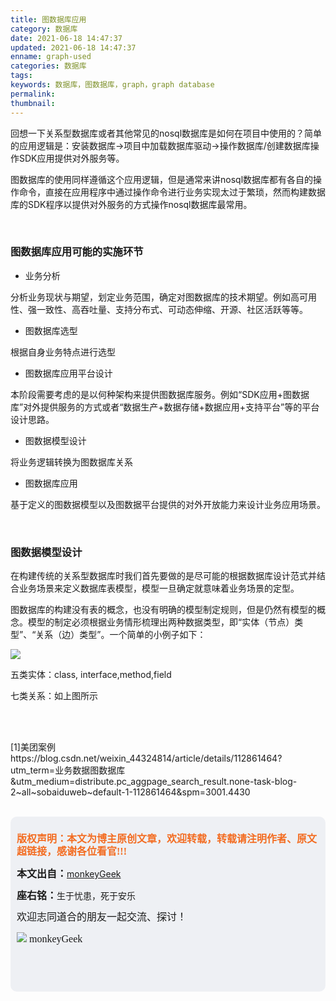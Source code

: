 ```yaml
---
title: 图数据库应用
category: 数据库
date: 2021-06-18 14:47:37
updated: 2021-06-18 14:47:37
enname: graph-used
categories: 数据库
tags:
keywords: 数据库，图数据库，graph，graph database
permalink:
thumbnail:
---
```


回想一下关系型数据库或者其他常见的nosql数据库是如何在项目中使用的？简单的应用逻辑是：安装数据库->项目中加载数据库驱动->操作数据库/创建数据库操作SDK应用提供对外服务等。<!--more-->

图数据库的使用同样遵循这个应用逻辑，但是通常来讲nosql数据库都有各自的操作命令，直接在应用程序中通过操作命令进行业务实现太过于繁琐，然而构建数据库的SDK程序以提供对外服务的方式操作nosql数据库最常用。



</br>

### 图数据库应用可能的实施环节

- 业务分析

分析业务现状与期望，划定业务范围，确定对图数据库的技术期望。例如高可用性、强一致性、高吞吐量、支持分布式、可动态伸缩、开源、社区活跃等等。

- 图数据库选型

根据自身业务特点进行选型

- 图数据库应用平台设计

本阶段需要考虑的是以何种架构来提供图数据库服务。例如“SDK应用+图数据库”对外提供服务的方式或者“数据生产+数据存储+数据应用+支持平台”等的平台设计思路。

- 图数据模型设计

将业务逻辑转换为图数据库关系

- 图数据库应用

基于定义的图数据模型以及图数据平台提供的对外开放能力来设计业务应用场景。



</br>

### 图数据模型设计

在构建传统的关系型数据库时我们首先要做的是尽可能的根据数据库设计范式并结合业务场景来定义数据库表模型，模型一旦确定就意味着业务场景的定型。

图数据库的构建没有表的概念，也没有明确的模型制定规则，但是仍然有模型的概念。模型的制定必须根据业务情形梳理出两种数据类型，即“实体（节点）类型”、“关系（边）类型”。一个简单的小例子如下：

![](../../../../image/graphdb-demo.png)

五类实体：class, interface,method,field

七类关系：如上图所示



</br>

</br>

[1]美团案例https://blog.csdn.net/weixin_44324814/article/details/112861464?utm_term=业务数据图数据库&utm_medium=distribute.pc_aggpage_search_result.none-task-blog-2~all~sobaiduweb~default-1-112861464&spm=3001.4430

</br>

<script>
var _hmt = _hmt || [];
(function() {
  var hm = document.createElement("script");
  hm.src = "https://hm.baidu.com/hm.js?2f798e6b269c8a40f12bef25d7f1876d";
  var s = document.getElementsByTagName("script")[0]; 
  s.parentNode.insertBefore(hm, s);
})();
</script>

<div style="height:260px; background-color:rgb(238,240,244); padding:10px;border-radius:10px;">
    <p style="color:#f36c21;font:bold 16px/20px 'kaiTi';">
      版权声明：本文为博主原创文章，欢迎转载，转载请注明作者、原文超链接，感谢各位看官!!!
    </p>
    <p>
      <span style="font:bold 16px/20px 'kaiTi';">本文出自：</span><a href="https://monkeyGeek369.github.io">monkeyGeek</a> 
    </p>
    <p>
      <span style="font:bold 16px/20px 'kaiTi';">座右铭：</span><span>生于忧患，死于安乐</span> 
    </p>
    <p>
      <span style="font:16px/20px 'kaiTi';">欢迎志同道合的朋友一起交流、探讨！</span> 
    </p>
    <img style="height:auto; width:auto;flot:left;" src="../../../../image/monkey64.png" /><span style="font:16px/20px 'kaiTi';flot:left;">   monkeyGeek</span>


